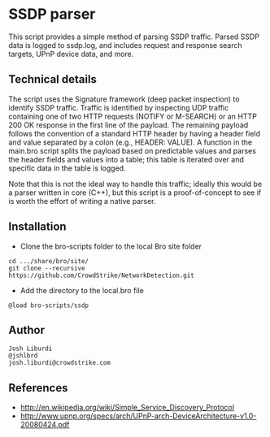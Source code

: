 SSDP parser
================

This script provides a simple method of parsing SSDP traffic. Parsed SSDP data is logged to ssdp.log, and includes request and response search targets, UPnP device data, and more. 

Technical details
---
The script uses the Signature framework (deep packet inspection) to identify SSDP traffic. Traffic is identified by inspecting UDP traffic containing one of two HTTP requests (NOTIFY or M-SEARCH) or an HTTP 200 OK response in the first line of the payload. The remaining payload follows the convention of a standard HTTP header by having a header field and value separated by a colon (e.g., HEADER: VALUE). A function in the main.bro script splits the payload based on predictable values and parses the header fields and values into a table; this table is iterated over and specific data in the table is logged.

Note that this is not the ideal way to handle this traffic; ideally this would be a parser written in core (C++), but this script is a proof-of-concept to see if is worth the effort of writing a native parser. 

Installation
---
* Clone the bro-scripts folder to the local Bro site folder
```
cd .../share/bro/site/
git clone --recursive https://github.com/CrowdStrike/NetworkDetection.git
```
* Add the directory to the local.bro file 
```
@load bro-scripts/ssdp
```

Author
---
```
Josh Liburdi
@jshlbrd
josh.liburdi@crowdstrike.com
```

References
---
* http://en.wikipedia.org/wiki/Simple_Service_Discovery_Protocol
* http://www.upnp.org/specs/arch/UPnP-arch-DeviceArchitecture-v1.0-20080424.pdf
